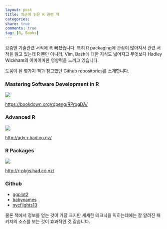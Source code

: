 ```yaml
---
layout: post
title: 최근에 읽은 R 관련 책
categories: 
share: true
comments: true
tag: [R, Books]
---
```


요즘엔 기술관련 서적에 푹 빠졌습니다. 특히 R packaging에 관심이 많아져서 관련 서적을 읽고 있는데 R 뿐만 아니라, Vim, Bash에 대한 지식도 넓어지고 무엇보다 Hadley Wickham의 어마어마한 영향력을 느끼고 있습니다.

도움이 된 몇가지 책과 참고했던 Github repositories를 소개합니다.

### Mastering Software Development in R

![](https://bookdown.org/rdpeng/RProgDA/cover-image_sm.png)

<https://bookdown.org/rdpeng/RProgDA/>

### Advanced R

![](https://images-na.ssl-images-amazon.com/images/I/41Qkod8KOBL._SX329_BO1,204,203,200_.jpg)

<http://adv-r.had.co.nz/>

### R Packages

![](http://r-pkgs.had.co.nz/cover.png)

<http://r-pkgs.had.co.nz/>

### Github

* [ggplot2](https://github.com/tidyverse/ggplot2)
* [babynames](https://github.com/hadley/babynames)
* [nycflights13](https://github.com/hadley/nycflights13)

물론 책에서 정보를 얻는 것이 가장 크지만 세세한 테크닉을 익히는데에는 잘 알려진 패키지의 소스를 보는 것이 효과적인 것 같습니다.

